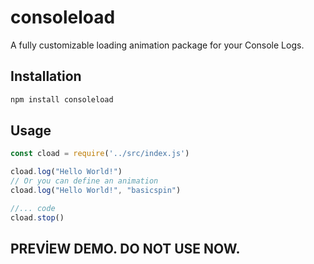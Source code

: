 # consoleload

A fully customizable loading animation package for your Console Logs.

## Installation

```bash
npm install consoleload
```

## Usage

```js
const cload = require('../src/index.js')

cload.log("Hello World!")
// Or you can define an animation
cload.log("Hello World!", "basicspin")

//... code
cload.stop()
```

## PREVİEW DEMO. DO NOT USE NOW.